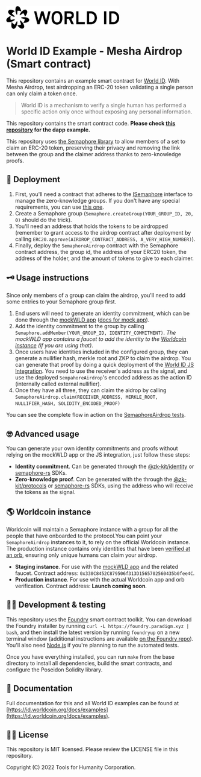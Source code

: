 <img src="https://raw.githubusercontent.com/worldcoin/world-id-js/main/world-id-logo.svg" alt="World ID logo" width="300" />

# World ID Example - Mesha Airdrop (Smart contract)

This repository contains an example smart contract for [World ID](https://id.worlcoin.org). With Mesha Airdrop, test airdropping an ERC-20 token validating a single person can only claim a token once.

> World ID is a mechanism to verify a single human has performed a specific action only once without exposing any personal information.

This repository contains the smart contract code. **Please check [this repository][dapp] for the dapp example.**

This repository uses [the Semaphore library](http://semaphore.appliedzkp.org) to allow members of a set to claim an ERC-20 token, preserving their privacy and removing the link between the group and the claimer address thanks to zero-knowledge proofs.

## 🚀 Deployment

1. First, you'll need a contract that adheres to the [ISemaphore](./src/interfaces/ISemaphore.sol) interface to manage the zero-knowledge groups. If you don't have any special requirements, you can use [this one](./src/Semaphore.sol).
2. Create a Semaphore group (`Semaphore.createGroup(YOUR_GROUP_ID, 20, 0)` should do the trick).
3. You'll need an address that holds the tokens to be airdropped (remember to grant access to the airdrop contract after deployment by calling `ERC20.approve(AIRDROP_CONTRACT_ADDRESS, A_VERY_HIGH_NUMBER)`).
4. Finally, deploy the `SemaphoreAirdrop` contract with the Semaphore contract address, the group id, the address of your ERC20 token, the address of the holder, and the amount of tokens to give to each claimer.

## 🗝 Usage instructions

Since only members of a group can claim the airdrop, you'll need to add some entries to your Semaphore group first.
1. End users will need to generate an identity commitment, which can be done through the [mockWLD app](https://mock-app.id.worldcoin.org) ([docs for mock app](https://id.worldcoin.org/test)).
2. Add the identity commitment to the group by calling `Semaphore.addMember(YOUR_GROUP_ID, IDENTITY_COMMITMENT)`. _The mockWLD app contains a faucet to add the identity to the [Worldcoin instance](#usage-with-worldcoin) (if you are using that)_.
3. Once users have identities included in the configured group, they can generate a nullifier hash, merkle root and ZKP to claim the airdrop. You can generate that proof by doing a quick deployment of the [World ID JS Integration](https://id.worldcoin.org/docs/js). You need to use the receiver's address as the signal, and use the deployed `SempahoreAirdrop`'s encoded address as the action ID (internally called external nullifier).
4. Once they have all three, they can claim the aidrop by calling `SemaphoreAirdrop.claim(RECEIVER_ADDRESS, MERKLE_ROOT, NULLIFIER_HASH, SOLIDITY_ENCODED_PROOF)`

You can see the complete flow in action on the [SemaphoreAirdrop tests](./src/test/SemaphoreAirdrop.t.sol).

## 🤓 Advanced usage

You can generate your own identity commitments and proofs without relying on the mockWLD app or the JS integration, just follow these steps:

- **Identity commitment**. Can be generated through the [@zk-kit/identity](https://github.com/appliedzkp/zk-kit/tree/main/packages/identity) or [semaphore-rs](https://github.com/worldcoin/semaphore-rs) SDKs.
- **Zero-knowledge proof**. Can be generated with the through the [@zk-kit/protocols](https://github.com/appliedzkp/zk-kit/tree/main/packages/protocols) or [semaphore-rs](https://github.com/worldcoin/semaphore-rs) SDKs, using the address who will receive the tokens as the signal.

## 🌎 Worldcoin instance

Worldcoin will maintain a Semaphore instance with a group for all the people that have onboarded to the protocol.You can point your `SemaphoreAirdrop` instances to it, to rely on the official Worldcoin instance. The production instance contains only identities that have been [verified at an orb](https://worldcoin.org/how-the-launch-works), ensuring only unique humans can claim your airdrop.

- **Staging instance**. For use with the [mockWLD app](https://mock-app.id.worldcoin.org) and the related faucet. Contract address: `0x330C8452C879506f313D1565702560435b0fee4C`.
- **Production instance**. For use with the actual Worldcoin app and orb verification. Contract address: **Launch coming soon**.

## 🧑‍💻 Development & testing

This repository uses the [Foundry](https://github.com/gakonst/foundry) smart contract toolkit. You can download the Foundry installer by running `curl -L https://foundry.paradigm.xyz | bash`, and then install the latest version by running `foundryup` on a new terminal window (additional instructions are available [on the Foundry repo](https://github.com/gakonst/foundry#installation)). You'll also need [Node.js](https://nodejs.org) if you're planning to run the automated tests.

Once you have everything installed, you can run `make` from the base directory to install all dependencies, build the smart contracts, and configure the Poseidon Solidity library.

## 📄 Documentation

Full documentation for this and all World ID examples can be found at [https://id.worldcoin.org/docs/examples](https://id.worldcoin.org/docs/examples).

## 🧑‍⚖️ License

This repository is MIT licensed. Please review the LICENSE file in this repository.

Copyright (C) 2022 Tools for Humanity Corporation.


[dapp]: https://github.com/worldcoin/world-id-example-airdrop-dapp